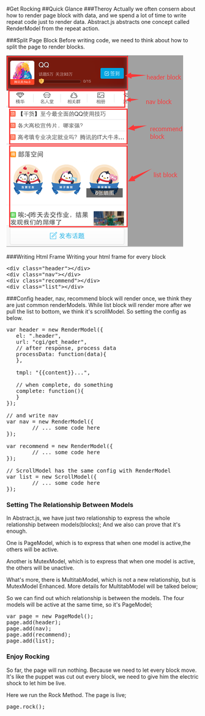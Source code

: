 #Get Rocking
##Quick Glance
###Theroy
Actually we often consern about how to render page block with data, and we spend a lot of time to write repeat code just to render data. Abstract.js abstracts one concept called RenderModel from the repeat action.

###Split Page Block
Before writing code, we need to think about how to split the page to render blocks. 

<img src="image/blocks.png" alt="" />

###Writing Html Frame
Writing your html frame for every block

<pre class="brush: js">
&lt;div class="header">&lt;/div>
&lt;div class="nav">&lt;/div>
&lt;div class="recommend">&lt;/div>
&lt;div class="list">&lt;/div>
</pre>

###Config
header, nav, recommend block will render once, we think they are just common renderModels. While list block will render more after we pull the list to bottom, we think it's scrollModel. So setting the config as below.
<pre class="brush:js">
var header = new RenderModel({
   el: ".header",
   url: "cgi/get_header",
   // after response, process data
   processData: function(data){
   },

   tmpl: "{{content}}...",

   // when complete, do something
   complete: function(){
   }
});

// and write nav 
var nav = new RenderModel({
        // ... some code here
});

var recommend = new RenderModel({
        // ... some code here
});

// ScrollModel has the same config with RenderModel
var list = new ScrollModel({
        // ... some code here
});
</pre>

### Setting The Relationship Between Models
In Abstract.js, we have just two relationship to express the whole relationship between models(blocks); And we also can prove that it's enough.

One is PageModel, which is to express that when one model is active,the others will be active.

Another is MutexModel, which is to express that when one model is active, the others will be unactive. 

What's more, there is MultitabModel, which is not a new relationship, but is MutexModel Enhanced. More details for MultitabModel will be talked below;

So we can find out which relationship is between the models. The four models will be active at the same time, so it's PageModel;

<pre class="brush: javascript">
var page = new PageModel();
page.add(header);
page.add(nav);
page.add(recommend);
page.add(list);
</pre>

### Enjoy Rocking
So far, the page will run nothing. Because we need to let every block move. It's like the puppet was cut out every block, we need to give him the electric shock to let him be live.

Here we run the Rock Method. The page is live;

<pre class="brush: javascript">
page.rock();
</pre>
